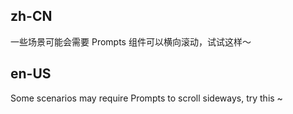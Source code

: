 ## zh-CN

一些场景可能会需要 Prompts 组件可以横向滚动，试试这样～

## en-US

Some scenarios may require Prompts to scroll sideways, try this ~